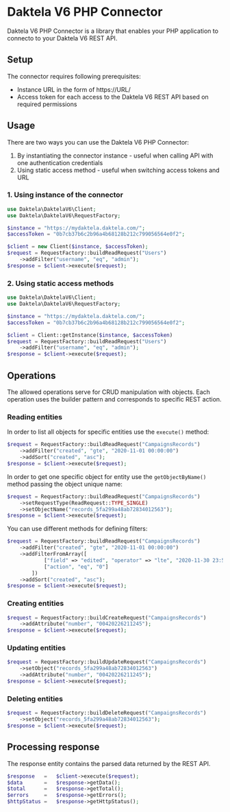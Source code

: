 # Daktela V6 PHP Connector
Daktela V6 PHP Connector is a library that enables your PHP application to connecto to your Daktela V6 REST API.

## Setup
The connector requires following prerequisites:
* Instance URL in the form of https://URL/
* Access token for each access to the Daktela V6 REST API based on required permissions

## Usage
There are two ways you can use the Daktela V6 PHP Connector:
1. By instantiating the connector instance - useful when calling API with one authentication credentials 
2. Using static access method - useful when switching access tokens and URL

### 1. Using instance of the connector
```php
use Daktela\DaktelaV6\Client;
use Daktela\DaktelaV6\RequestFactory;

$instance = "https://mydaktela.daktela.com/";
$accessToken = "0b7cb37b6c2b96a4b68128b212c799056564e0f2";

$client = new Client($instance, $accessToken);
$request = RequestFactory::buildReadRequest("Users")
    ->addFilter("username", "eq", "admin");
$response = $client->execute($request);
```

### 2. Using static access methods
```php
use Daktela\DaktelaV6\Client;
use Daktela\DaktelaV6\RequestFactory;

$instance = "https://mydaktela.daktela.com/";
$accessToken = "0b7cb37b6c2b96a4b68128b212c799056564e0f2";

$client = Client::getInstance($instance, $accessToken)
$request = RequestFactory::buildReadRequest("Users")
    ->addFilter("username", "eq", "admin");
$response = $client->execute($request);
```

## Operations
The allowed operations serve for CRUD manipulation with objects. Each operation uses the builder pattern and corresponds to specific REST action.

### Reading entities
In order to list all objects for specific entities use the `execute()` method:
```php
$request = RequestFactory::buildReadRequest("CampaignsRecords")
    ->addFilter("created", "gte", "2020-11-01 00:00:00")
    ->addSort("created", "asc");
$response = $client->execute($request);
```

In order to get one specific object for entity use the `getObjectByName()` method passing the object unique name:
```php
$request = RequestFactory::buildReadRequest("CampaignsRecords")
    ->setRequestType(ReadRequest::TYPE_SINGLE)
    ->setObjectName("records_5fa299a48ab72834012563");
$response = $client->execute($request);
```

You can use different methods for defining filters:
```php
$request = RequestFactory::buildReadRequest("CampaignsRecords")
    ->addFilter("created", "gte", "2020-11-01 00:00:00")
    ->addFilterFromArray([
            ["field" => "edited", "operator" => "lte", "2020-11-30 23:59:59"],
            ["action", "eq", "0"]
        ])
    ->addSort("created", "asc");
$response = $client->execute($request);
```

### Creating entities
```php
$request = RequestFactory::buildCreateRequest("CampaignsRecords")
    ->addAttribute("number", "00420226211245");
$response = $client->execute($request);
```

### Updating entities
```php
$request = RequestFactory::buildUpdateRequest("CampaignsRecords")
    ->setObject("records_5fa299a48ab72834012563")
    ->addAttribute("number", "00420226211245");
$response = $client->execute($request);
```

### Deleting entities
```php
$request = RequestFactory::buildDeleteRequest("CampaignsRecords")
    ->setObject("records_5fa299a48ab72834012563");
$response = $client->execute($request);
```

## Processing response
The response entity contains the parsed data returned by the REST API.
```php
$response   =   $client->execute($request);
$data       =   $response->getData();
$total      =   $response->getTotal();
$errors     =   $response->getErrors();
$httpStatus =   $response->getHttpStatus();
```